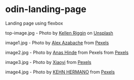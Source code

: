 # odin-landing-page
Landing page using flexbox

top-image.jpg - Photo by <a href="https://unsplash.com/@kalaniparker?utm_source=unsplash&utm_medium=referral&utm_content=creditCopyText">Kellen Riggin</a> on <a href="https://unsplash.com/photos/mIUq79b3OS4">Unsplash</a>
  
image1.jpg - Photo by <a href="https://www.pexels.com/@alexazabache?utm_content=attributionCopyText&utm_medium=referral&utm_source=pexels">Alex Azabache</a> from <a href="https://www.pexels.com/photo/cars-on-road-between-buildings-3757140/?utm_content=attributionCopyText&utm_medium=referral&utm_source=pexels">Pexels</a>

image2.jpg - Photo by <a href="https://www.pexels.com/@peacefullens?utm_content=attributionCopyText&utm_medium=referral&utm_source=pexels">Anas Hinde</a> from Pexels from <a href="https://www.pexels.com/photo/golden-gate-bridge-4215596/?utm_content=attributionCopyText&utm_medium=referral&utm_source=pexels">Pexels</a>

image3.jpg - Photo by <a href="https://www.pexels.com/@xiaoyi-3297302?utm_content=attributionCopyText&utm_medium=referral&utm_source=pexels">Xiaoyi</a> from <a href="https://www.pexels.com/photo/photo-of-prison-cells-of-the-alcatraz-federal-prison-5377053/?utm_content=attributionCopyText&utm_medium=referral&utm_source=pexels">Pexels</a>

image4.jpg - Photo by <a href="https://www.pexels.com/@brotherkehn?utm_content=attributionCopyText&utm_medium=referral&utm_source=pexels">KEHN HERMANO</a> from <a href="https://www.pexels.com/photo/time-lapse-photography-of-cars-on-road-during-night-time-3881034/?utm_content=attributionCopyText&utm_medium=referral&utm_source=pexels">Pexels</a>


